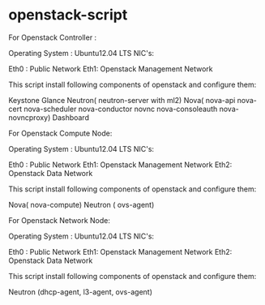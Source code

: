 openstack-script
================

For Openstack Controller :

Operating System : Ubuntu12.04 LTS
NIC's:

Eth0 : Public Network
Eth1: Openstack Management Network

This script install following components of openstack and configure them:

Keystone
Glance
Neutron( neutron-server with ml2)
Nova( nova-api nova-cert nova-scheduler nova-conductor novnc nova-consoleauth nova-novncproxy)
Dashboard


For Openstack Compute Node:

Operating System : Ubuntu12.04 LTS
NIC's:

Eth0 : Public Network
Eth1: Openstack Management Network
Eth2: Openstack Data Network

This script install following components of openstack and configure them:

Nova( nova-compute)
Neutron ( ovs-agent)

For Openstack Network Node:

Operating System : Ubuntu12.04 LTS
NIC's:

Eth0 : Public Network
Eth1: Openstack Management Network
Eth2: Openstack Data Network

This script install following components of openstack and configure them:

Neutron (dhcp-agent, l3-agent, ovs-agent)

